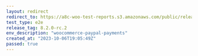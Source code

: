 ```yaml
---
layout: redirect
redirect_to: https://a8c-woo-test-reports.s3.amazonaws.com/public/release/8.2.0-rc.2/woocommerce-paypal-payments/e2e/index.html
test_type: e2e
release_tag: 8.2.0-rc.2
env_description: "woocommerce-paypal-payments"
created_at: "2023-10-06T19:05:49Z"
passed: true
---
```


